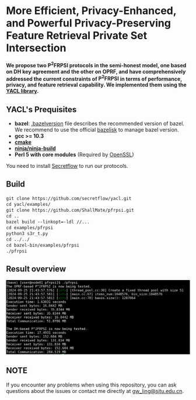 # More Efficient, Privacy-Enhanced, and Powerful Privacy-Preserving Feature Retrieval Private Set Intersection



**We propose two $\mathsf{P^2FRPSI}$ protocols in the semi-honest model, one based on DH key agreement and the other on OPRF, and have comprehensively addressed the current constraints of $\mathsf{P^2FRPSI}$ in terms of performance, privacy, and feature retrieval capability. We implemented them using the [YACL library](https://github.com/secretflow/yacl).**



## YACL's Prequisites

- **bazel**: [.bazelversion](.bazelversion) file describes the recommended version of bazel. We recommend to use the official [bazelisk](https://github.com/bazelbuild/bazelisk?tab=readme-ov-file#installation) to manage bazel version.
- **gcc >= 10.3**
- **[cmake](https://cmake.org/getting-started/)**
- **[ninja/ninja-build](https://ninja-build.org/)**
- **Perl 5 with core modules** (Required by [OpenSSL](https://github.com/openssl/openssl/blob/master/INSTALL.md#prerequisites))

You need to install [Secretflow](https://www.secretflow.org.cn/en/docs/secretflow/v1.9.0b2/) to run our protocols.

## Build
```
git clone https://github.com/secretflow/yacl.git
cd yacl/examples/
git clone https://github.com/ShallMate/pfrpsi.git
cd ..
bazel build --linkopt=-ldl //...
cd examples/pfrpsi
python3 s3r_t.py
cd ../../
cd bazel-bin/examples/pfrpsi
./pfrpsi
```

## Result overview
![Result of our work](./result.png)

## NOTE

If you encounter any problems when using this repository, you can ask questions about the issues or contact me directly at gw_ling@sjtu.edu.cn. 
